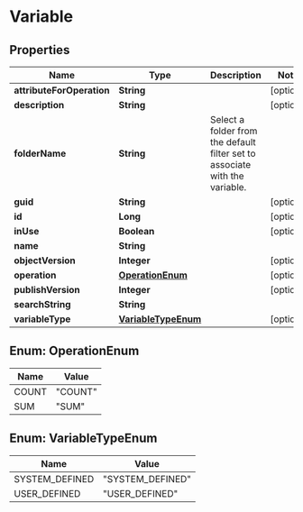 
# Variable

## Properties
Name | Type | Description | Notes
------------ | ------------- | ------------- | -------------
**attributeForOperation** | **String** |  |  [optional]
**description** | **String** |  |  [optional]
**folderName** | **String** | Select a folder from the default filter set to associate with the variable. | 
**guid** | **String** |  |  [optional]
**id** | **Long** |  |  [optional]
**inUse** | **Boolean** |  |  [optional]
**name** | **String** |  | 
**objectVersion** | **Integer** |  |  [optional]
**operation** | [**OperationEnum**](#OperationEnum) |  |  [optional]
**publishVersion** | **Integer** |  |  [optional]
**searchString** | **String** |  | 
**variableType** | [**VariableTypeEnum**](#VariableTypeEnum) |  |  [optional]


<a name="OperationEnum"></a>
## Enum: OperationEnum
Name | Value
---- | -----
COUNT | &quot;COUNT&quot;
SUM | &quot;SUM&quot;


<a name="VariableTypeEnum"></a>
## Enum: VariableTypeEnum
Name | Value
---- | -----
SYSTEM_DEFINED | &quot;SYSTEM_DEFINED&quot;
USER_DEFINED | &quot;USER_DEFINED&quot;



